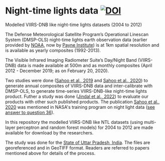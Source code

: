 # Night-time lights data [![DOI](https://zenodo.org/badge/241801111.svg)](https://zenodo.org/badge/latestdoi/241801111)
Modelled VIIRS-DNB like night-time lights datasets (2004 to 2012)

The Defense Meteorological Satellite Program’s Operational Linescan System (DMSP-OLS) night-time lights earth observation data (earlier provided by [NOAA](https://ngdc.noaa.gov/eog/index.html), now by [Payne Institute](https://payneinstitute.mines.edu/eog/)) is at 1km spatial resolution and is available as yearly composites (1992-2013).

The Visible Infrared Imaging Radiometer Suite’s Day/Night Band (VIIRS-DNB) data is made available at 500m and as monthly composites (April 2012 - December 2019; as on February 20, 2020).

Two studies were done ([Sahoo et al., 2019](https://doi.org/10.1080/01431161.2019.1693077) and [Sahoo et al., 2020](http://dx.doi.org/10.1080/15481603.2020.1848323)) to generate annual composites of VIIRS-DNB data and inter-calibrate with DMSP-OLS, to generate time-series VIIRS-DNB-like night-time lights product. Futher a study was done ([Jindal et al., 2022](https://isgindia.org/wp-content/uploads/2022/05/Pap_07_Evaluation-of-inter-calibrated-nighttime-light-products-to-analyse-socio-economic-dynamics-over-Uttar-Pradesh.pdf)) to evaluate our products with other such published products. The publication [Sahoo et al., 2020](http://dx.doi.org/10.1080/15481603.2020.1848323) was mentioned in NASA's training program on night light data ([see answer to question 36](https://appliedsciences.nasa.gov/sites/default/files/Black%20Marble%20Q%26A%20Doc.pdf)).

In this repository the modelled VIIRS-DNB like NTL datasets (using multi-layer perceptron and random forest models) for 2004 to 2012 are made available for download by the researchers.

The study was done for the [State of Uttar Pradesh, India](http://geojson.io/#id=github:prasunkgupta/nightlights/blob/master/UP.geojson&map=7/27.188/80.868). The files are georeferenced and in GeoTIFF format. Readers are referred to papers mentioned above for details of the process.
